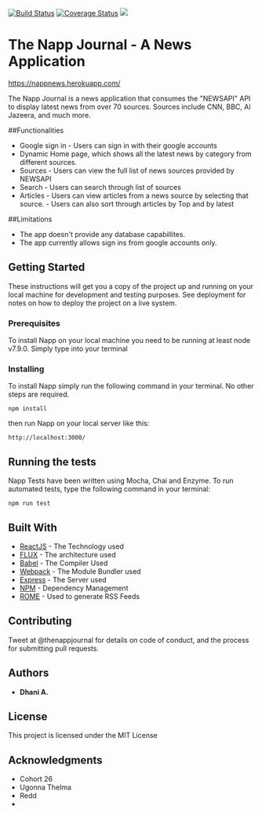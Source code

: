 [![Build Status](https://travis-ci.org/dhaniboy09/napp.svg?branch=staging)](https://travis-ci.org/dhaniboy09/napp) [![Coverage Status](https://coveralls.io/repos/github/dhaniboy09/napp/badge.svg?branch=staging)](https://coveralls.io/github/dhaniboy09/napp?branch=staging) <a href="https://codeclimate.com/github/codeclimate/codeclimate"><img src="https://codeclimate.com/github/codeclimate/codeclimate/badges/gpa.svg" /></a>

# The Napp Journal - A News Application
https://nappnews.herokuapp.com/

The Napp Journal is a news application that consumes the "NEWSAPI" API to display latest news from over 70 sources. Sources include CNN, BBC, Al Jazeera, and much more.

##Functionalities
* Google sign in - Users can sign in with their google accounts
* Dynamic Home page, which shows all the latest news by category from different sources.
* Sources - Users can view the full list of news sources provided by NEWSAPI
* Search - Users can search through list of sources
* Articles - Users can view articles from a news source by selecting that source.
		   - Users can also sort through articles by Top and by latest

##Limitations

* The app doesn't provide any database capabillites.
* The app currently allows sign ins from google accounts only.

## Getting Started

These instructions will get you a copy of the project up and running on your local machine for development and testing purposes. See deployment for notes on how to deploy the project on a live system.

### Prerequisites

To install Napp on your local machine you need to be running at least node v7.9.0. Simply type into your terminal

### Installing

To install Napp simply run the following command in your terminal. No other steps are required.

```
npm install
```
then run Napp on your local server like this:

```
http://localhost:3000/
```

## Running the tests

Napp Tests have been written using Mocha, Chai and Enzyme. To run automated tests, type the following command in your terminal:
```
npm run test
```

## Built With

* [ReactJS](http://www.dropwizard.io/1.0.2/docs/) - The Technology used
* [FLUX](http://www.dropwizard.io/1.0.2/docs/) - The architecture used
* [Babel](http://www.babeljs.io/docs/) - The Compiler Used
* [Webpack](https://webpack.github.io/docs/) - The Module Bundler used
* [Express](https://expressjs.com/) - The Server used
* [NPM](https://maven.apache.org/) - Dependency Management
* [ROME](https://rometools.github.io/rome/) - Used to generate RSS Feeds

## Contributing

Tweet at @thenappjournal for details on code of conduct, and the process for submitting pull requests.

## Authors

* **Dhani A.** 

## License

This project is licensed under the MIT License

## Acknowledgments

* Cohort 26
* Ugonna Thelma
* Redd
* 


